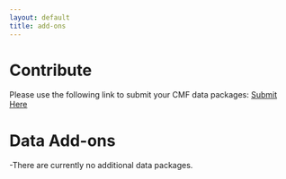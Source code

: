 ```yaml
---
layout: default
title: add-ons
---
```


<h1 style="text-align:left;">Contribute</h1>
<p>
  Please use the following link to submit your CMF data packages:
  <a href="https://docs.google.com/forms/d/e/1FAIpQLSc1HyFJtRJwykmxqVLWLwBSJwL-_Be034xCCHxuj45fEDFl7g/viewform?usp=dialog" target="_blank">
    Submit Here
  </a>
</p>

<h1 style="text-align:left;">Data Add-ons</h1>
<p>
  -There are currently no additional data packages.
</p>
